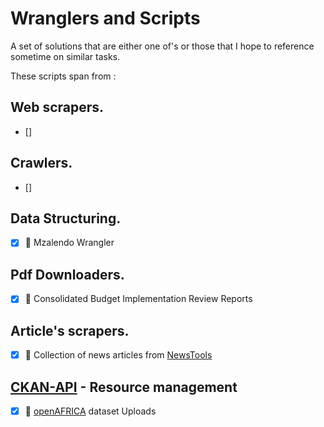# Wranglers and Scripts

A set of solutions that are either one of's
or those that I hope to reference sometime on similar tasks.

These scripts span from :

## Web scrapers.

- []

## Crawlers.

- []

## Data Structuring.

- [x]   🐝 Mzalendo Wrangler

## Pdf Downloaders.

- [x]   🐝 Consolidated Budget Implementation Review Reports

## Article's scrapers.

- [x]   🐝 Collection of news articles from [NewsTools](https://github.com/newstools)

## [CKAN-API] - Resource management

- [x]   🐝 [openAFRICA] dataset Uploads





[CKAN-API]: https://docs.ckan.org/
[openAFRICA]: https://africaopendata.org
